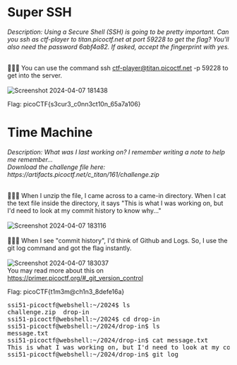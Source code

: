 <h1> Super SSH </h1> 
<i>Description: Using a Secure Shell (SSH) is going to be pretty important. Can you ssh as ctf-player to titan.picoctf.net at port 59228 to get the flag? You'll also need the password 6abf4a82. If asked, accept the fingerprint with yes. </i><br>

<br> 🕵🏻‍♀️ You can use the command ssh ctf-player@titan.picoctf.net -p 59228 to get into the server.<br>
<br>![Screenshot 2024-04-07 181438](https://github.com/ssi51/ctf-writeups/assets/141008956/b1b337e7-f853-44d7-ace6-f789b6296b46)

Flag: picoCTF{s3cur3_c0nn3ct10n_65a7a106}

<h1> Time Machine </h1>
<i>Description: What was I last working on? I remember writing a note to help me remember...
<br>Download the challenge file here: https://artifacts.picoctf.net/c_titan/161/challenge.zip</i>

<br> 🕵🏻‍♀️ When I unzip the file, I came across to a came-in directory. When I cat the text file inside the directory, it says "This is what I was working on, but I'd need to look at my commit history to know why..."<br>
<br>![Screenshot 2024-04-07 183116](https://github.com/ssi51/ctf-writeups/assets/141008956/7a379589-4e0e-45ee-8650-69085e256dd3)<br>
<br> 🕵🏻‍♀️ When I see "commit history", I'd think of Github and Logs. So, I use the git log command and got the flag instantly.<br>
<br>![Screenshot 2024-04-07 183037](https://github.com/ssi51/ctf-writeups/assets/141008956/0ab66692-19ab-45ac-af5b-a03a543ebdd8)
<br>You may read more about this on https://primer.picoctf.org/#_git_version_control

Flag: picoCTF{t1m3m@ch1n3_8defe16a}

<pre>
ssi51-picoctf@webshell:~/2024$ ls
challenge.zip  drop-in
ssi51-picoctf@webshell:~/2024$ cd drop-in
ssi51-picoctf@webshell:~/2024/drop-in$ ls
message.txt
ssi51-picoctf@webshell:~/2024/drop-in$ cat message.txt
This is what I was working on, but I'd need to look at my commit history to know why...
ssi51-picoctf@webshell:~/2024/drop-in$ git log
</pre>
